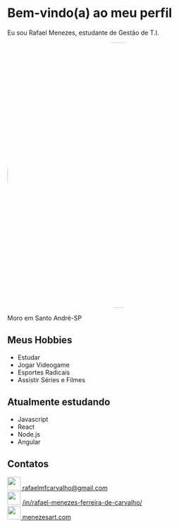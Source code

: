 # Bem-vindo(a) ao meu perfil

Eu sou Rafael Menezes, estudante de Gestão de T.I.

<a><img src="https://user-images.githubusercontent.com/50372333/179397589-c947e91f-48c5-44e4-abaa-c3a7b50c4fa9.jpg" height="auto" width="600" style="border-radius:50%"><a/>

Moro em Santo André-SP

## Meus Hobbies

- Estudar
- Jogar Videogame
- Esportes Radicais
- Assistir Séries e Filmes

## Atualmente estudando

- Javascript
- React
- Node.js
- Angular

## Contatos

<a line-height="30" margin="20" href="mailto:rafaelmfcarvalho@gmail.com"><img src="https://user-images.githubusercontent.com/50372333/179397982-e02c6f2f-8447-4385-9bc2-e6f6f854bfe4.svg" width="30"> rafaelmfcarvalho@gmail.com<a/>
<br><img src="https://user-images.githubusercontent.com/50372333/179398136-578769a9-602a-4f2f-8bfc-3ba053e30652.svg" width="30">
[/in/rafael-menezes-ferreira-de-carvalho/](https://www.linkedin.com/in/rafael-menezes-ferreira-de-carvalho/)
<br><a line-height="30" margin="20" href="https://menezesart.com/"><img src="https://user-images.githubusercontent.com/50372333/179398234-e0d24c61-41bb-440e-b604-bdd5e95a16ad.svg" width="30">
menezesart.com<a/>
